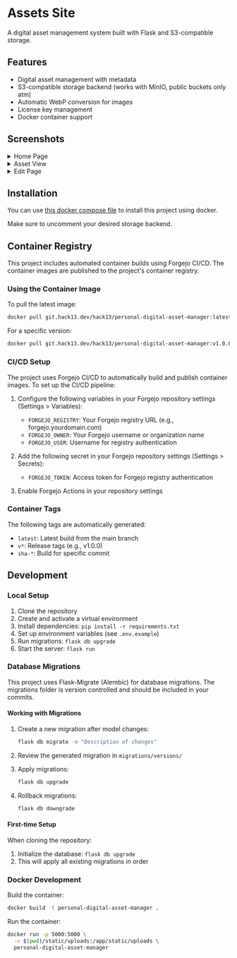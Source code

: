 # Assets Site

A digital asset management system built with Flask and S3-compatible storage.

## Features

- Digital asset management with metadata
- S3-compatible storage backend (works with MinIO, public buckets only atm)
- Automatic WebP conversion for images
- License key management
- Docker container support

## Screenshots
<details>
  <summary>Home Page</summary>
  <p>
    <img src="https://git.hack13.dev/hack13/Personal-Digital-Asset-Manager/raw/branch/main/repo-images/list-of-assets.webp" />
  </p>
</details>
<details>
  <summary>Asset View</summary>
  <p>
    <img src="https://git.hack13.dev/hack13/Personal-Digital-Asset-Manager/raw/branch/main/repo-images/asset-view.webp" />
  </p>
</details>
<details>
  <summary>Edit Page</summary>
  <p>
    <img src="https://git.hack13.dev/hack13/Personal-Digital-Asset-Manager/raw/branch/main/repo-images/edit-view.webp" />
  </p>
</details>

## Installation

You can use [this docker compose file](docker-compose.yml) to install this project using docker.

Make sure to uncomment your desired storage backend.

## Container Registry

This project includes automated container builds using Forgejo CI/CD. The container images are published to the project's container registry.

### Using the Container Image

To pull the latest image:

```bash
docker pull git.hack13.dev/hack13/personal-digital-asset-manager:latest
```

For a specific version:

```bash
docker pull git.hack13.dev/hack13/personal-digital-asset-manager:v1.0.0
```

### CI/CD Setup

The project uses Forgejo CI/CD to automatically build and publish container images. To set up the CI/CD pipeline:

1. Configure the following variables in your Forgejo repository settings (Settings > Variables):
   - `FORGEJO_REGISTRY`: Your Forgejo registry URL (e.g., forgejo.yourdomain.com)
   - `FORGEJO_OWNER`: Your Forgejo username or organization name
   - `FORGEJO_USER`: Username for registry authentication

2. Add the following secret in your Forgejo repository settings (Settings > Secrets):
   - `FORGEJO_TOKEN`: Access token for Forgejo registry authentication

3. Enable Forgejo Actions in your repository settings

### Container Tags

The following tags are automatically generated:
- `latest`: Latest build from the main branch
- `v*`: Release tags (e.g., v1.0.0)
- `sha-*`: Build for specific commit

## Development

### Local Setup

1. Clone the repository
2. Create and activate a virtual environment
3. Install dependencies: `pip install -r requirements.txt`
4. Set up environment variables (see `.env.example`)
5. Run migrations: `flask db upgrade`
6. Start the server: `flask run`

### Database Migrations

This project uses Flask-Migrate (Alembic) for database migrations. The migrations folder is version controlled and should be included in your commits.

#### Working with Migrations

1. Create a new migration after model changes:
   ```bash
   flask db migrate -m "Description of changes"
   ```

2. Review the generated migration in `migrations/versions/`

3. Apply migrations:
   ```bash
   flask db upgrade
   ```

4. Rollback migrations:
   ```bash
   flask db downgrade
   ```

#### First-time Setup

When cloning the repository:
1. Initialize the database: `flask db upgrade`
2. This will apply all existing migrations in order

### Docker Development

Build the container:
```bash
docker build -t personal-digital-asset-manager .
```

Run the container:
```bash
docker run -p 5000:5000 \
  -v $(pwd)/static/uploads:/app/static/uploads \
  personal-digital-asset-manager
```